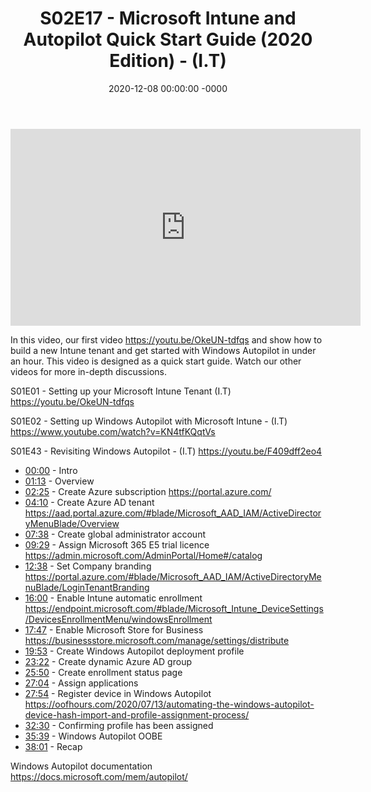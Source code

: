 ﻿---
layout: post
title: "S02E17 - Microsoft Intune and Autopilot Quick Start Guide (2020 Edition) - (I.T)"
date: 2020-12-08 00:00:00 -0000
categories:
---

<iframe loading="lazy" width="560" height="315" src="https://www.youtube.com/embed/OYaDWKqg1uY" title="YouTube video player" frameborder="0" allow="accelerometer; autoplay; clipboard-write; encrypted-media; gyroscope; picture-in-picture" allowfullscreen></iframe>

In this video, our first video https://youtu.be/OkeUN-tdfqs and show how to build a new Intune tenant and get started with Windows Autopilot in under an hour. This video is designed as a quick start guide. Watch our other videos for more in-depth discussions.

S01E01 - Setting up your Microsoft Intune Tenant (I.T)
https://youtu.be/OkeUN-tdfqs

S01E02 - Setting up Windows Autopilot with Microsoft Intune - (I.T)
https://www.youtube.com/watch?v=KN4tfKQqtVs

S01E43 - Revisiting Windows Autopilot - (I.T)
https://youtu.be/F409dff2eo4

* [00:00](https://www.youtube.com/watch?v=OYaDWKqg1uY&t=0s) - Intro
* [01:13](https://www.youtube.com/watch?v=OYaDWKqg1uY&t=73s) - Overview
* [02:25](https://www.youtube.com/watch?v=OYaDWKqg1uY&t=145s) - Create Azure subscription
https://portal.azure.com/
* [04:10](https://www.youtube.com/watch?v=OYaDWKqg1uY&t=250s) - Create Azure AD tenant
https://aad.portal.azure.com/#blade/Microsoft_AAD_IAM/ActiveDirectoryMenuBlade/Overview
* [07:38](https://www.youtube.com/watch?v=OYaDWKqg1uY&t=458s) - Create global administrator account
* [09:29](https://www.youtube.com/watch?v=OYaDWKqg1uY&t=569s) - Assign Microsoft 365 E5 trial licence
https://admin.microsoft.com/AdminPortal/Home#/catalog
* [12:38](https://www.youtube.com/watch?v=OYaDWKqg1uY&t=758s) - Set Company branding
https://portal.azure.com/#blade/Microsoft_AAD_IAM/ActiveDirectoryMenuBlade/LoginTenantBranding
* [16:00](https://www.youtube.com/watch?v=OYaDWKqg1uY&t=960s) - Enable Intune automatic enrollment
https://endpoint.microsoft.com/#blade/Microsoft_Intune_DeviceSettings/DevicesEnrollmentMenu/windowsEnrollment
* [17:47](https://www.youtube.com/watch?v=OYaDWKqg1uY&t=1067s) - Enable Microsoft Store for Business
https://businessstore.microsoft.com/manage/settings/distribute
* [19:53](https://www.youtube.com/watch?v=OYaDWKqg1uY&t=1193s) - Create Windows Autopilot deployment profile
* [23:22](https://www.youtube.com/watch?v=OYaDWKqg1uY&t=1402s) - Create dynamic Azure AD group
* [25:50](https://www.youtube.com/watch?v=OYaDWKqg1uY&t=1550s) - Create enrollment status page
* [27:04](https://www.youtube.com/watch?v=OYaDWKqg1uY&t=1624s) - Assign applications
* [27:54](https://www.youtube.com/watch?v=OYaDWKqg1uY&t=1674s) - Register device in Windows Autopilot
https://oofhours.com/2020/07/13/automating-the-windows-autopilot-device-hash-import-and-profile-assignment-process/
* [32:30](https://www.youtube.com/watch?v=OYaDWKqg1uY&t=1950s) - Confirming profile has been assigned
* [35:39](https://www.youtube.com/watch?v=OYaDWKqg1uY&t=2139s) - Windows Autopilot OOBE
* [38:01](https://www.youtube.com/watch?v=OYaDWKqg1uY&t=2281s) - Recap

Windows Autopilot documentation
https://docs.microsoft.com/mem/autopilot/

